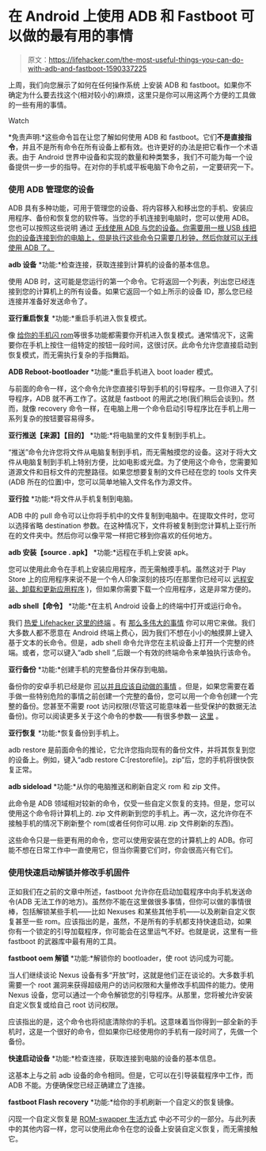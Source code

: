 # 在 Android 上使用 ADB 和 Fastboot 可以做的最有用的事情

> 原文：<https://lifehacker.com/the-most-useful-things-you-can-do-with-adb-and-fastboot-1590337225>

上周，我们向您展示了如何在任何操作系统 上安装 ADB 和 fastboot。如果你不确定为什么要去找这个(相对较小的)麻烦，这里只是你可以用这两个方便的工具做的一些有用的事情。

Watch

*免责声明:*这些命令旨在让您了解如何使用 ADB 和 fastboot。它们**不是直接指令**，并且不是所有命令在所有设备上都有效。也许更好的办法是把它看作一个术语表。由于 Android 世界中设备和实现的数量和种类繁多，我们不可能为每一个设备提供一步一步的指导。在对你的手机或平板电脑下命令之前，一定要研究一下。

### 使用 ADB 管理您的设备

ADB 具有多种功能，可用于管理您的设备、将内容移入和移出您的手机、安装应用程序、备份和恢复您的软件等。当您的手机连接到电脑时，您可以使用 ADB。您也可以按照这些说明 通过 [无线使用 ADB 与您的设备。你需要用一根 USB 线把你的设备连接到你的电脑上，但是执行这些命令只需要几秒钟，然后你就可以无线使用 ADB 了。](http://developer.android.com/tools/help/adb.html#wireless)

**adb 设备**
*功能:*检查连接，获取连接到计算机的设备的基本信息。

使用 ADB 时，这可能是您运行的第一个命令。它将返回一个列表，列出您已经连接到您的计算机上的所有设备。如果它返回一个如上所示的设备 ID，那么您已经连接并准备好发送命令了。

**亚行重启恢复**
*功能:*重启手机进入恢复模式。

像 [给你的手机闪 rom](https://lifehacker.com/how-to-flash-a-rom-to-your-android-phone-30885281)等很多功能都需要你开机进入恢复模式。通常情况下，这需要你在手机上按住一组特定的按钮一段时间，这很讨厌。此命令允许您直接启动到恢复模式，而无需执行复杂的手指舞蹈。

**ADB Reboot-bootloader**
*功能:*重启手机进入 boot loader 模式。

与前面的命令一样，这个命令允许您直接引导到手机的引导程序。一旦你进入了引导程序，ADB 就不再工作了。这就是 fastboot 的用武之地(我们稍后会谈到)。然而，就像 recovery 命令一样，在电脑上用一个命令启动引导程序比在手机上用一系列复杂的按钮要容易得多。

**亚行推送【来源】【目的】**
*功能:*将电脑里的文件复制到手机上。

“推送”命令允许您将文件从电脑复制到手机，而无需触摸您的设备。这对于将大文件从电脑复制到手机上特别方便，比如电影或光盘。为了使用这个命令，您需要知道源文件和目标文件的完整路径。如果您想要复制的文件已经在您的 tools 文件夹(ADB 所在的位置)中，您可以简单地输入文件名作为源文件。

**亚行拉**
*功能:*将文件从手机复制到电脑。

ADB 中的 pull 命令可以让你将手机中的文件复制到电脑中。在提取文件时，您可以选择省略 destination 参数。在这种情况下，文件将被复制到您计算机上亚行所在的文件夹中。然后你可以像平常一样把它移到你喜欢的任何地方。

**adb 安装【source . apk】**
*功能:*远程在手机上安装 apk。

您可以使用此命令在手机上安装应用程序，而无需触摸手机。虽然这对于 Play Store 上的应用程序来说不是一个令人印象深刻的技巧(在那里你已经可以 [远程安装、卸载和更新应用程序](https://lifehacker.com/the-google-play-web-store-now-lets-you-update-and-unins-5922011) )，但如果你需要下载一个应用程序，这是非常方便的。

**adb shell【命令】**
*功能:*在主机 Android 设备上的终端中打开或运行命令。

我们 [热爱 Lifehacker 这里的终端](https://lifehacker.com/master-the-command-line-this-weekend-5990668) 。有 [那么多伟大的事情](http://lifehacker.com/top-10-tools-that-are-better-in-the-command-line-5935869) 你可以用它来做。我们大多数人都不愿意在 Android 终端上费心，因为我们不想在小小的触摸屏上键入基于文本的长命令。但是，adb shell 命令允许您在主机设备上打开一个完整的终端。或者，您可以键入“adb shell ”,后跟一个有效的终端命令来单独执行该命令。

**亚行备份**
*功能:*创建手机的完整备份并保存到电脑。

备份你的安卓手机已经是你 [可以并且应该自动做的事情](https://lifehacker.com/how-to-set-up-a-fully-automated-app-and-settings-backup-5784857) 。但是，如果您需要在着手做一些特别危险的事情之前创建一个完整的备份，您可以用一个命令创建一个完整的备份。您甚至不需要 root 访问权限(尽管这可能意味着一些受保护的数据无法备份)。你可以阅读更多关于这个命令的参数——有很多参数— [这里](http://forum.xda-developers.com/galaxy-nexus/general/guide-phone-backup-unlock-root-t1420351) 。

**亚行恢复**
*功能:*恢复备份到手机上。

adb restore 是前面命令的推论，它允许您指向现有的备份文件，并将其恢复到您的设备上。例如，键入“adb restore C:\[restorefile]。zip”后，您的手机将很快恢复正常。

**adb sideload**
*功能:*从你的电脑推送和刷新自定义 rom 和 zip 文件。

此命令是 ADB 领域相对较新的命令，仅受一些自定义恢复的支持。但是，您可以使用这个命令将计算机上的. zip 文件刷新到您的手机上。再一次，这允许你在不接触手机的情况下刷新整个 rom(或者任何你可以用. zip 文件刷新的东西)。

这些命令只是一些更有用的命令，您可以使用安装在您的计算机上的 ADB。你可能不想在日常工作中一直使用它，但当你需要它们时，你会很高兴有它们。

### 使用快速启动解锁并修改手机固件

正如我们在之前的文章中所述，fastboot 允许你在启动加载程序中向手机发送命令(ADB 无法工作的地方)。虽然你不能在这里做很多事情，但你可以做的事情很棒，包括解锁某些手机——比如 Nexuses 和某些其他手机——以及刷新自定义恢复甚至一些 rom。应该指出的是，虽然，不是所有的手机都支持快速启动，如果你有一个锁定的引导加载程序，你可能会在这里运气不好。也就是说，这里有一些 fastboot 的武器库中最有用的工具。

**fastboot oem 解锁**
*功能:*解锁你的 bootloader，使 root 访问成为可能。

当人们继续谈论 Nexus 设备有多“开放”时，这就是他们正在谈论的。大多数手机需要一个 root 漏洞来获得超级用户的访问权限和大量修改手机固件的能力。使用 Nexus 设备，您可以通过一个命令解锁您的引导程序。从那里，您将被允许安装自定义恢复或给自己 root 访问权限。

应该指出的是，这个命令也将彻底清除你的手机。这意味着当你得到一部全新的手机时，这是一个很好的命令，但如果你已经使用你的手机有一段时间了，先做一个备份。

**快速启动设备**
*功能:*检查连接，获取连接到电脑的设备的基本信息。

这基本上与之前 adb 设备的命令相同。但是，它可以在引导装载程序中工作，而 ADB 不能。方便确保您已经正确建立了连接。

**fastboot Flash recovery**
*功能:*给你的手机刷新一个自定义的恢复镜像。

闪现一个自定义恢复是 [ROM-swapper 生活方式](https://lifehacker.com/how-to-flash-a-rom-to-your-android-phone-30885281) 中必不可少的一部分。与此列表中的其他内容一样，您可以使用此命令在您的设备上安装自定义恢复，而无需接触它。